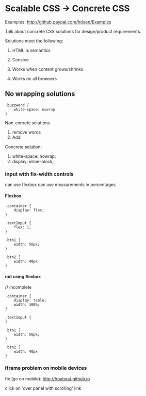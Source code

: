 # Scalable CSS -> Concrete CSS

Examples: http://github.paypal.com/hdoan/Examples

Talk about concrete CSS solutions for design/product requirements.

Solutions meet the following:
1. HTML is semantics

2. Consice

3. Works when content grows/shrinks

4. Works on all browsers


## No wrapping solutions
```
.buzzword {
	white-space: nowrap
}
```

Non-conrete solutions
1. remove words
2. Add <br/>

Concrete solution:
1. white-space: nowrap;
2. display: inline-block;


### input with fix-width controls
can use flexbox
can use measurements in percentages

#### Flexbox
```
.container {
	display: flex;
}

.textInput {
	flex: 1;
}

.btn1 {
	width: 56px;
}

.btn2 {
	width: 40px
}
```

#### not using flexbox
// incomplete
```
.container {
	display: table;
	width: 100%;
}

.textInput {
}

.btn1 {
	width: 56px;
}

.btn2 {
	width: 40px
}
```

### iframe problem on mobile devices
fix (go on mobile): http://hoaboat.github.io

click on 'over panel with scrolling' link